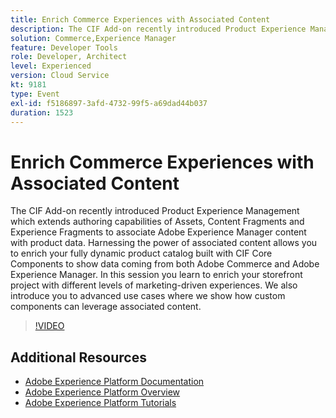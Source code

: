 ```yaml
---
title: Enrich Commerce Experiences with Associated Content
description: The CIF Add-on recently introduced Product Experience Management which extends authoring capabilities of Assets, Content Fragments and Experience Fragments to associate Adobe Experience Manager content with product data. Harnessing the power of associated content allows you to enrich your fully dynamic product catalog built with CIF Core Components to show data coming from both Adobe Commerce and Adobe Experience Manager. In this session you learn to enrich your storefront project with different levels of marketing-driven experiences. We also introduce you to advanced use cases where we show how custom components can leverage associated content.
solution: Commerce,Experience Manager
feature: Developer Tools
role: Developer, Architect
level: Experienced
version: Cloud Service
kt: 9181
type: Event
exl-id: f5186897-3afd-4732-99f5-a69dad44b037
duration: 1523
---
```

# Enrich Commerce Experiences with Associated Content

The CIF Add-on recently introduced Product Experience Management which extends authoring capabilities of Assets, Content Fragments and Experience Fragments to associate Adobe Experience Manager content with product data. Harnessing the power of associated content allows you to enrich your fully dynamic product catalog built with CIF Core Components to show data coming from both Adobe Commerce and Adobe Experience Manager. In this session you learn to enrich your storefront project with different levels of marketing-driven experiences. We also introduce you to advanced use cases where we show how custom components can leverage associated content.

>[!VIDEO](https://video.tv.adobe.com/v/337772/?quality=12&learn=on&hidetitle=true)

## Additional Resources

- [Adobe Experience Platform Documentation](https://experienceleague.adobe.com/docs/experience-platform.html)
- [Adobe Experience Platform Overview](https://experienceleague.adobe.com/docs/experience-platform/landing/home.html)
- [Adobe Experience Platform Tutorials](https://experienceleague.adobe.com/docs/platform-learn/tutorials/overview.html?lang=en)
